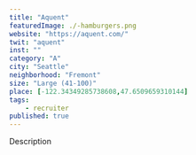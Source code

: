 ```yaml
---
title: "Aquent"
featuredImage: ./-hamburgers.png
website: "https://aquent.com/"
twit: "aquent"
inst: ""
category: "A"
city: "Seattle"
neighborhood: "Fremont"
size: "Large (41-100)"
place: [-122.34349285738608,47.6509659310144]
tags:
    - recruiter
published: true
---
```


Description
